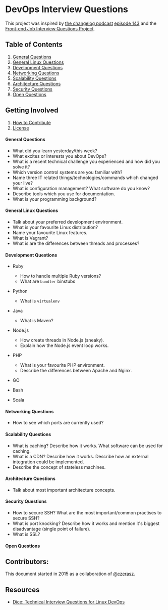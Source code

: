 # DevOps Interview Questions

This project was inspired by [the changelog podcast](https://thechangelog.com/podcast/) [episode 143](https://thechangelog.com/143/) and the [Front-end Job Interview Questions Project](https://github.com/h5bp/Front-end-Developer-Interview-Questions).

## Table of Contents

  1. [General Questions](#general-questions)
  1. [General Linux Questions](#general-linux-questions)
  1. [Development Questions](#development-questions)
  1. [Networking Questions](#networking-questions)
  1. [Scalability Questions](#scalability-questions)
  1. [Architecture Questions](#architecture-questions)
  1. [Security Questions](#security-questions)
  1. [Open Questions](#open-questions)

## Getting Involved

<!-- 1. [Contributors](#contributors) -->
  1. [How to Contribute](https://github.com/czerasz/DevOps-Interview-Questions/blob/master/CONTRIBUTING.md)
  1. [License](https://github.com/czerasz/DevOps-Interview-Questions/blob/master/LICENSE.md)

#### General Questions

* What did you learn yesterday/this week?
* What excites or interests you about DevOps?
* What is a recent technical challenge you experienced and how did you solve it?
* Which version control systems are you familiar with?
* Name three IT related things/technologies/commands which changed your live?
* What is configuration management? What software do you know?
* Describe tools which you use for documentation.
* What is your programming background?

#### General Linux Questions

* Talk about your preferred development environment.
* What is your favourite Linux distribution?
* Name your favourite Linux features.
* What is Vagrant?
* What is are the differences between threads and processes?

#### Development Questions

* Ruby

  - How to handle multiple Ruby versions?
  - What are `bundler` binstubs

* Python

  - What is `virtualenv`

* Java

  - What is Maven?

* Node.js

  - How create threads in Node.js (sneaky).
  - Explain how the Node.js event loop works.

* PHP

  - What is your favourite PHP environment.
  - Describe the differences between Apache and Nginx.

* GO

* Bash

* Scala

#### Networking Questions

* How to see which ports are currently used?

#### Scalability Questions

* What is caching? Describe how it works. What software can be used for caching.
* What is a CDN? Describe how it works. Describe how an external integration could be implemented.
* Describe the concept of stateless machines.

#### Architecture Questions

* Talk about most important architecture concepts.

#### Security Questions

* How to secure SSH? What are the most important/common practises to secure SSH?
* What is port knocking? Describe how it works and mention it's biggest disadvantage (single point of failure).
* What is SSL?

#### Open Questions

## Contributors:

This document started in 2015 as a collaboration of [@czerasz](https://twitter.com/czerasz).

<!--
It has since received contributions from over [x developers](https://github.com/czerasz/DevOps-Interview-Questions/graphs/contributors).
-->

## Resources

- [Dice: Technical Interview Questions for Linux DevOps](http://news.dice.com/2013/11/21/technical-interview-questions-linux-devops/)
